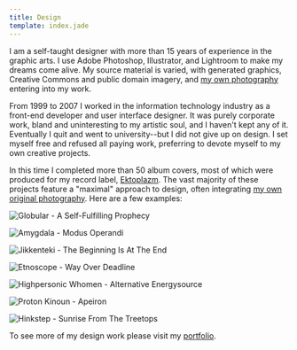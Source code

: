 ```yaml
---
title: Design
template: index.jade
---
```


I am a self-taught designer with more than 15 years of experience in the graphic arts. I use Adobe Photoshop, Illustrator, and Lightroom to make my dreams come alive. My source material is varied, with generated graphics, Creative Commons and public domain imagery, and [my own photography](/photography) entering into my work.

From 1999 to 2007 I worked in the information technology industry as a front-end developer and user interface designer. It was purely corporate work, bland and uninteresting to my artistic soul, and I haven't kept any of it. Eventually I quit and went to university--but I did not give up on design. I set myself free and refused all paying work, preferring to devote myself to my own creative projects.

In this time I completed more than 50 album covers, most of which were produced for my record label, [Ektoplazm](http://www.ektoplazm.com/profiles/ektoplazm). The vast majority of these projects feature a "maximal" approach to design, often integrating [my own original photography](/photography/). Here are a few examples:

![Globular - A Self-Fulfilling Prophecy](/img/design/synaptic-globular-a-self-fulfilling-prophecy.jpg)

![Amygdala - Modus Operandi](/img/design/synaptic-amygdala-modus-operandi.jpg)

![Jikkenteki - The Beginning Is At The End](/img/design/synaptic-jikkenteki-the-beginning-is-at-the-end.jpg)

![Etnoscope - Way Over Deadline](/img/design/synaptic-etnoscope-way-over-deadline.jpg)

![Highpersonic Whomen - Alternative Energysource](/img/design/synaptic-highpersonic-whomen-alternative-energysource.jpg)

![Proton Kinoun - Apeiron](/img/design/synaptic-proton-kinoun-apeiron.jpg)

![Hinkstep - Sunrise From The Treetops](/img/design/synaptic-hinkstep-sunrise-from-the-treetops.jpg)

To see more of my design work please visit my [portfolio](http://synapticism.com/c/portfolio/design/).

